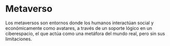 # Metaverso
Los metaversos son entornos donde los humanos interactúan social y económicamente como avatares, a través de un soporte lógico en un ciberespacio, el que actúa como una metáfora del mundo real, pero sin sus limitaciones. 
